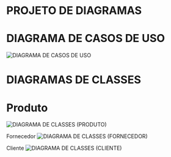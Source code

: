 # PROJETO DE DIAGRAMAS
# DIAGRAMA DE CASOS DE USO
![DIAGRAMA DE CASOS DE USO](https://github.com/user-attachments/assets/7556e404-5da4-4235-8727-9a8c69e83048)

# DIAGRAMAS DE CLASSES
# Produto
![DIAGRAMA DE CLASSES (PRODUTO)](https://github.com/user-attachments/assets/1ffce34a-52d7-4a35-9895-4e4f80e589a7)

Fornecedor
![DIAGRAMA DE CLASSES (FORNECEDOR)](https://github.com/user-attachments/assets/e884b900-9ec0-44bb-95a3-f3672da82e28)

Cliente
![DIAGRAMA DE CLASSES (CLIENTE)](https://github.com/user-attachments/assets/4e993767-768b-41df-8c5b-10f72175efec)






